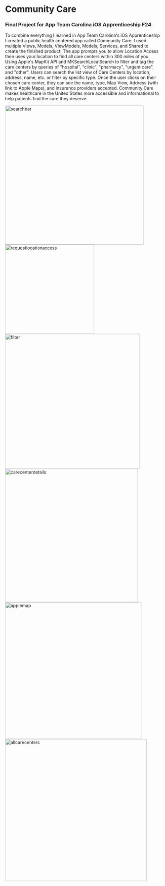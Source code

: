 # Community Care
### Final Project for App Team Carolina iOS Apprenticeship F24

To combine everything I learned in App Team Carolina's iOS Apprenticeship I created a public health centered app called Community Care. I used multiple Views, Models, ViewModels, Models, Services, and Shared to create the finished product. The app prompts you to allow Location Access then uses your location to find all care centers within 300 miles of you. Using Apple's MapKit API and MKSearchLocalSearch to filter and tag the care centers by queries of "hospital", "clinic", "pharmacy", "urgent care", and "other". Users can search the list view of Care Centers by location, address, name, etc. or filter by specific type. Once the user clicks on their chosen care center, they can see the name, type, Map View, Address (with link to Apple Maps), and insurance providers accepted. Community Care makes healthcare in the United States more accessible and informational to help patients find the care they deserve.  

<img width="448" alt="searchbar" src="https://github.com/user-attachments/assets/050572b8-b9e0-4988-a149-fceea4c563f0">
<img width="288" alt="requestlocationaccess" src="https://github.com/user-attachments/assets/b6098e69-1ce1-4551-b014-f5071bd6e5a5">
<img width="435" alt="filter" src="https://github.com/user-attachments/assets/637b1d37-a099-4a69-bcf0-7361f00aa019">
<img width="430" alt="carecenterdetails" src="https://github.com/user-attachments/assets/1c01d41b-d341-4342-bffe-192438a2ee2b">
<img width="441" alt="applemap" src="https://github.com/user-attachments/assets/0b1b45c1-5525-4eab-b031-10848bdaf16e">
<img width="458" alt="allcarecenters" src="https://github.com/user-attachments/assets/8fff7e3c-e036-43ec-83bb-b8bc066b77f0">
